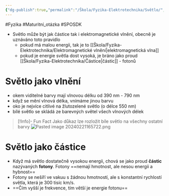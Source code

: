 ```yaml
---
{"dg-publish":true,"permalink":"/Škola/Fyzika-Elektrotechnika/Světlo/","created":"1980-01-01T00:00:00.000+01:00","updated":"2024-03-18T08:54:43.916+01:00"}
---
```


#Fyzika #Maturitní_otázka #SPOSDK 
- Světlo může být jak částice tak i elektromagnetické vlnění, obecně je uznáváno toto pravidlo
	- pokud má malou energii, tak je to [[Škola/Fyzika-Elektrotechnika/Elektromagnetické vlnění\|elektromagnetická vlna]]
	- pokud je energie světla dost vysoká, je bráno jako proud [[Škola/Fyzika-Elektrotechnika/Částice\|částic]] - fotonů

# Světlo jako vlnění
- okem viditelné barvy mají vlnovou délku od 390 nm - 790 nm
- když se mění vlnová délka, vnímáme jinou barvu
- oko je nejvíce citlivé na žlutozelené světlo (o délce 550 nm)
- bílé světlo se skládá ze barevných světel všech vlnových délek
> [!Info]- Fun Fact
> Jako důkaz lze rozložit bíle světlo na všechny ostatní barvy
>  ![Pasted image 20240221165722.png](/img/user/Images/Pasted%20image%2020240221165722.png)
# Světlo jako částice
- Když má světlo dostatečně vysokou energii, chová se jako proud **částic** nazývaných **fotony**. Fotony ==nemají hmotnost, ale nesou energii a hybnost==
-  Fotony se nešíří ve vakuu s žádnou hmotností, ale s konstantní rychlostí světla, která je 300 tisíc km/s.
- ==Čím vyšší je frekvence, tím větší je energie fotonu==